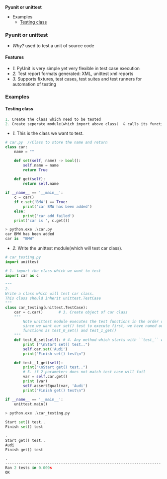 **Pyunit or unittest**
- Examples
  - [Testing class](#e1)

### Pyunit or unittest
- _Why?_ used to test a unit of source code
#### Features
- _1._ PyUnit is very simple yet very flexible in test case execution
- _2._ Test report formats generated: XML, unittest xml reports
- _3._ Supports fixtures, test cases, test suites and test runners for automation of testing

### Examples
<a name=e1></a>
#### Testing class
```c
1. Create the class which need to be tested
2. Create seperate module(which import above class)  & calls its functions for testing.
```
- _1._ This is the class we want to test.
```py
# car.py  //Class to store the name and return
class car:
    name = ""

    def set(self, name) -> bool():
        self.name = name
        return True

    def get(self):
        return self.name
            
if __name__ == '__main__':
    c = car()
    if c.set('BMW') == True:
        print('car BMW has been added')
    else:
        print('car add failed')
    print('car is ', c.get())

> python.exe .\car.py
car BMW has been added
car is  "BMW"
```
- _2._ Write the unittest module(which will test car class).
```py
# car_testing.py
import unittest

# 1. import the class which we want to test
import car as c

"""
2. 
Write a class which will test car class.
This class should inherit unittest.TestCase
"""
class car_testing(unittest.TestCase):
    car = c.car()       # 3. Create object of car class
    """
        Note unittest module executes the test functions in the order of their name
        since we want our set() test to execute first, we have named our test case
        functions as test_0_set() and test_1_get()
    """
    def test_0_set(self): # 4. Any method which starts with ``test_`` will considered as a test case.
        print ("\nStart set() test..")
        self.car.set('Audi')
        print("Finish set() test\n")

    def test__1_get(self):
        print("\nStart get() test..")
        # 5. if 2 parameters does not match test case will fail
        var = self.car.get()
        print (var)
        self.assertEqual(var, 'Audi')
        print("Finish get() test\n")

if __name__ == '__main__':
    unittest.main()
    
> python.exe .\car_testing.py

Start set() test..
Finish set() test

.
Start get() test..
Audi
Finish get() test

.
----------------------------------------------------------------------
Ran 2 tests in 0.009s
OK

```
